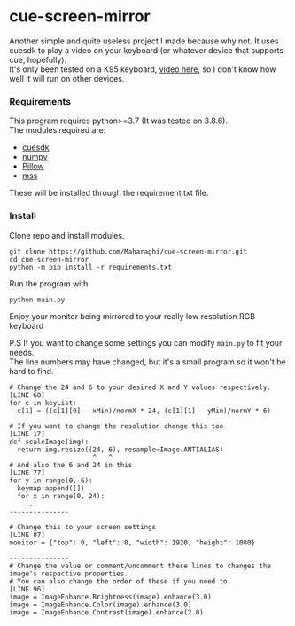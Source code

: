 # cue-screen-mirror

Another simple and quite useless project I made because why not.
It uses cuesdk to play a video on your keyboard (or whatever device that supports cue, hopefully).  
It's only been tested on a K95 keyboard, [video here](https://youtu.be/zSJajImokt8), so I don't know how well it will run on other devices.

### Requirements

This program requires python>=3.7 (It was tested on 3.8.6).  
The modules required are:
* [cuesdk](https://pypi.org/project/cuesdk/)
* [numpy](https://pypi.org/project/numpy/)
* [Pillow](https://pypi.org/project/Pillow/)
* [mss](https://pypi.org/project/mss/)

These will be installed through the requirement.txt file.

### Install

Clone repo and install modules.
```
git clone https://github.com/Maharaghi/cue-screen-mirror.git
cd cue-screen-mirror
python -m pip install -r requirements.txt
```

Run the program with  
```
python main.py
```

Enjoy your monitor being mirrored to your really low resolution RGB keyboard  

P.S
If you want to change some settings you can modify `main.py` to fit your needs.  
The line numbers may have changed, but it's a small program so it won't be hard to find.
```
# Change the 24 and 6 to your desired X and Y values respectively.
[LINE 68]
for c in keyList:
  c[1] = ((c[1][0] - xMin)/normX * 24, (c[1][1] - yMin)/normY * 6)

# If you want to change the resolution change this too
[LINE 17]
def scaleImage(img):
  return img.resize((24, 6), resample=Image.ANTIALIAS)
                     ^   ^
# And also the 6 and 24 in this
[LINE 77]
for y in range(0, 6):
  keymap.append([])
  for x in range(0, 24):
    ...
---------------

# Change this to your screen settings
[LINE 87]
monitor = {"top": 0, "left": 0, "width": 1920, "height": 1080}

---------------
# Change the value or comment/uncomment these lines to changes the image's respective properties.
# You can also change the order of these if you need to.
[LINE 96]
image = ImageEnhance.Brightness(image).enhance(3.0)
image = ImageEnhance.Color(image).enhance(3.0)
image = ImageEnhance.Contrast(image).enhance(2.0)
```
